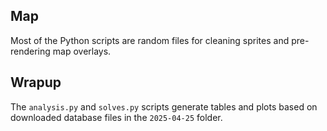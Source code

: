 ## Map
Most of the Python scripts are random files for cleaning sprites and pre-rendering map overlays.

## Wrapup
The `analysis.py` and `solves.py` scripts generate tables and plots based on downloaded database files in the `2025-04-25` folder.